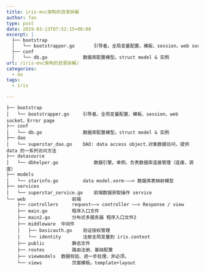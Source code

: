 ```yaml
---
title: iris-mvc架构的目录拆解
author: fan
type: post
date: 2019-03-13T07:52:15+00:00
excerpt: |
  ├── bootstrap
  │   └── bootstrapper.go		引导者。全局变量配置，模板、session、web socket、Error page
  ├── conf
  │   └── db.go				数据库配置模型。struct model & 实例
url: /iris-mvc架构的目录拆解/
categories:
  - Go
tags:
  - iris

---
```

<pre><code class="language-shell line-numbers">├── bootstrap
│   └── bootstrapper.go     引导者。全局变量配置，模板、session、web socket、Error page
├── conf
│   └── db.go               数据库配置模型。struct model & 实例
├── dao
│   └── superstar_dao.go    DAO: data access object.对象数据访问，提供 data 的一系列访问方法
├── datasource
│   └── dbhelper.go             数据引擎。单例，负责数据库连接管理（连接，调度）
├── models
│   └── starinfo.go         data model.xorm-——&gt; 数据库表映射模型
├── services
│   └── superstar_service.go    前端数据获取操作 service
└── web                 前端
    ├── controllers     request——&gt; controller ——&gt; Response / view
    ├── main.go         程序入口文件
    ├── main2.go        分布式多服务器 程序入口文件2
    ├── middleware  中间件
    │   ├── basicauth.go    验证授权管理
    │   └── identity        注册全局变量到 iris.context
    ├── public          静态文件
    ├── routes          路由注册、基础配置
    ├── viewmodels  数据校验、进一步处理，非必须。
    └── views           页面模板。template+layout
</code></pre>